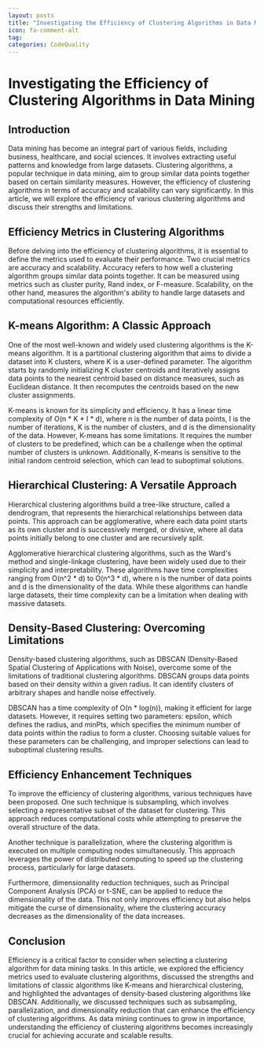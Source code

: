 ```yaml
---
layout: posts
title: "Investigating the Efficiency of Clustering Algorithms in Data Mining"
icon: fa-comment-alt
tag:      
categories: CodeQuality
---
```



# Investigating the Efficiency of Clustering Algorithms in Data Mining

## Introduction

Data mining has become an integral part of various fields, including business, healthcare, and social sciences. It involves extracting useful patterns and knowledge from large datasets. Clustering algorithms, a popular technique in data mining, aim to group similar data points together based on certain similarity measures. However, the efficiency of clustering algorithms in terms of accuracy and scalability can vary significantly. In this article, we will explore the efficiency of various clustering algorithms and discuss their strengths and limitations.

## Efficiency Metrics in Clustering Algorithms

Before delving into the efficiency of clustering algorithms, it is essential to define the metrics used to evaluate their performance. Two crucial metrics are accuracy and scalability. Accuracy refers to how well a clustering algorithm groups similar data points together. It can be measured using metrics such as cluster purity, Rand index, or F-measure. Scalability, on the other hand, measures the algorithm's ability to handle large datasets and computational resources efficiently.

## K-means Algorithm: A Classic Approach

One of the most well-known and widely used clustering algorithms is the K-means algorithm. It is a partitional clustering algorithm that aims to divide a dataset into K clusters, where K is a user-defined parameter. The algorithm starts by randomly initializing K cluster centroids and iteratively assigns data points to the nearest centroid based on distance measures, such as Euclidean distance. It then recomputes the centroids based on the new cluster assignments.

K-means is known for its simplicity and efficiency. It has a linear time complexity of O(n * K * I * d), where n is the number of data points, I is the number of iterations, K is the number of clusters, and d is the dimensionality of the data. However, K-means has some limitations. It requires the number of clusters to be predefined, which can be a challenge when the optimal number of clusters is unknown. Additionally, K-means is sensitive to the initial random centroid selection, which can lead to suboptimal solutions.

## Hierarchical Clustering: A Versatile Approach

Hierarchical clustering algorithms build a tree-like structure, called a dendrogram, that represents the hierarchical relationships between data points. This approach can be agglomerative, where each data point starts as its own cluster and is successively merged, or divisive, where all data points initially belong to one cluster and are recursively split.

Agglomerative hierarchical clustering algorithms, such as the Ward's method and single-linkage clustering, have been widely used due to their simplicity and interpretability. These algorithms have time complexities ranging from O(n^2 * d) to O(n^3 * d), where n is the number of data points and d is the dimensionality of the data. While these algorithms can handle large datasets, their time complexity can be a limitation when dealing with massive datasets.

## Density-Based Clustering: Overcoming Limitations

Density-based clustering algorithms, such as DBSCAN (Density-Based Spatial Clustering of Applications with Noise), overcome some of the limitations of traditional clustering algorithms. DBSCAN groups data points based on their density within a given radius. It can identify clusters of arbitrary shapes and handle noise effectively.

DBSCAN has a time complexity of O(n * log(n)), making it efficient for large datasets. However, it requires setting two parameters: epsilon, which defines the radius, and minPts, which specifies the minimum number of data points within the radius to form a cluster. Choosing suitable values for these parameters can be challenging, and improper selections can lead to suboptimal clustering results.

## Efficiency Enhancement Techniques

To improve the efficiency of clustering algorithms, various techniques have been proposed. One such technique is subsampling, which involves selecting a representative subset of the dataset for clustering. This approach reduces computational costs while attempting to preserve the overall structure of the data.

Another technique is parallelization, where the clustering algorithm is executed on multiple computing nodes simultaneously. This approach leverages the power of distributed computing to speed up the clustering process, particularly for large datasets.

Furthermore, dimensionality reduction techniques, such as Principal Component Analysis (PCA) or t-SNE, can be applied to reduce the dimensionality of the data. This not only improves efficiency but also helps mitigate the curse of dimensionality, where the clustering accuracy decreases as the dimensionality of the data increases.

## Conclusion

Efficiency is a critical factor to consider when selecting a clustering algorithm for data mining tasks. In this article, we explored the efficiency metrics used to evaluate clustering algorithms, discussed the strengths and limitations of classic algorithms like K-means and hierarchical clustering, and highlighted the advantages of density-based clustering algorithms like DBSCAN. Additionally, we discussed techniques such as subsampling, parallelization, and dimensionality reduction that can enhance the efficiency of clustering algorithms. As data mining continues to grow in importance, understanding the efficiency of clustering algorithms becomes increasingly crucial for achieving accurate and scalable results.
